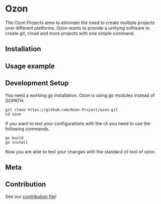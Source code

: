# Ozon

The Ozon Projects aims to eliminate the need to create multiple projects over different platforms. Ozon wants to provide a unifying software to create git, cloud and more projects with one simple command. 

## Installation

## Usage example

## Development Setup

You need a working go installation. Ozon is using go modules instead of GOPATH. 

```
git clone https://github.com/Ozon-Project/ozon.git
cd ozon
```

If you want to test your configurations with the cli you need to use the following commands.

```
go build
go install
```
Now you are able to test your changes with the standard cli tool of ozon.

## Meta

## Contribution

See our [contribution file](https://github.com/Ozon-Project/community/blob/master/contribution.md)!
